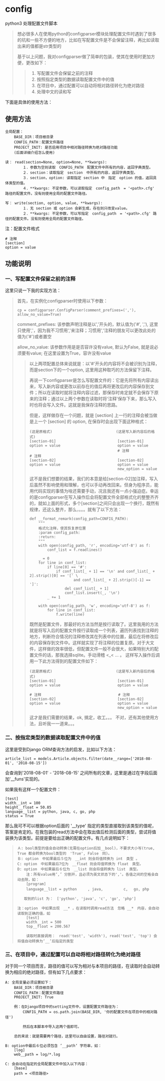 # config
python3 处理配置文件脚本

> 想必很多人在使用python的configparser模块处理配置文件时遇到了很多的坑和一些不方便的地方，比如在写配置文件是不会保留注释，再比如读取出来的值都是str类型的
>
> 基于以上问题，我对configparser做了简单的包装，使其在使用时更加方便，更改如下：
>> 1. 写配置文件会保留之前的注释
>> 2. 按照指定类型的数据读取配置文件中的值
>> 3. 在项目中，通过配置可以自动将相对路径转化为绝对路径
>> 4. 处理中文的读和写

下面是具体的使用方法：

## 使用方法
```
全局配置：
    BASE_DIR：项目根目录
    CONFIG_PATH：配置文件路径
    PROJECT_INIT: 是否启用项目中相对路径转换为绝对路径功能
    (后面详细介绍怎么使用)

读： read(section=None, option=None, **kwargs):
        １．参数为空则读取　CONFIG_PATH　配置文件中所有的内容，返回字典类型。
        ２．section：读取指定　section　中所有的内容，返回字典类型。
        ３．section，option: 读取指定 section 中　指定　option 的值，返回具体类型的值。
        ４．**kwargs: 不定参数，可以读取指定　config_path　= '<path>.cfg' 路径的配置文件。没有则使用全局的配置文件路径。
        
写： write(section, option, value, **kwargs):
        １．无 section 或 option 会新生成，存在则只改变value。
        ２．**kwargs: 不定参数，可以写指定　config_path　= '<path>.cfg' 路径的配置文件。没有则使用全局的配置文件路径。
```
注：配置文件格式
```
# 注释
[section]
option = value
```

## 功能说明
### 一、写配置文件保留之前的注释
这里只说一下我的实现方法：
> 首先，在实例化configparser时使用以下参数：
> ```
> cp = configparser.ConfigParser(comment_prefixes=(','), allow_no_value=True)
> ```
> comment_prefixes: 该参数声明注释是以','开头的，默认值为('#', ','), 这里只使用','，因为我不习惯用','来注释；习惯用','注释的朋友可以更改此处的值为('#')或者置空
>
> allow_no_value: 该参数作用是是否容许没有value, 默认为False, 就是说必须要有value; 在这里设置为True，容许没有value
>> 以上两项配置总体来说就是：以'#'开头的内容将不会被识别为注释，而是section下的一个option, 这里用这种取巧的方法保留下注释。
>>
>> 再说一下configparser是怎么写配置文件的：它是先将所有内容读出来，写入新内容或更改以前存在的值后再将更改后的内容保存到文件；所以在读取时就将注释内容过滤，那保存时肯定就不会保存下原来的注释；通过以上两个参数在读取时将‘注释’保存下来，那么写入时也将会写入文件。这就是我保存注释的思路。
>> 
>> 但是，这样做存在一个问题，就是 [section] 上一行的注释会被当做是上一个 [section] 的 option, 在保存时会出现下面这种格式：
>> ```
>> (这是原格式)                             (这是写入新内容后的格式)
>> [section-01]                            [section-01]
>> option = value                          option = value
>>                                         # 注释
>> # 注释
>> [section-02]                            [section-02]
>> option = value                          option = value
>>                                         new_option = value
>> ```
>> 这不是我们想要的结果，我们的本意是给[section-02]加注释，写入后虽然不影响使用和理解，也可以手动再改回来。但身为程序员，能用代码实现的事情为啥还需要手动，况且我还有一点小强迫症。幸运的是configparser在写入操作后会将配置文件全部格式化的整整齐齐的，就如上面的形式，多个[section]之间只会出现一个换行，既然有规律，还这么整齐，那么，。。。就有了以下方法：
>> ```
>> def __format_remark(config_path=CONFIG_PATH):
>>     """
>>     格式化注释，使其恢复原位置
>>     :param config_path:
>>     :return:
>>     """
>>     with open(config_path, 'r', encoding='utf-8') as f:
>>         conf_list = f.readlines()
>> 
>>     _ = 0
>>     for line in conf_list:
>>         if line[0] == '#':
>>             if conf_list[_ + 1] == '\n' and conf_list[_ + 2].strip()[0] == '[' \
>>                     and conf_list[_ + 2].strip()[-1] == ']':
>>                 del conf_list[_ + 1]
>>                 conf_list.insert(_, '\n')
>>         _ += 1
>> 
>>     with open(config_path, 'w', encoding='utf-8') as f:
>>         for line in conf_list:
>>             f.write(line)
>> ```
>> 既然是配置文件，那最好的方法当然是按行读取了。这里我用的方法就是将写入后的配置文件按行读取成一个列表，遍历列表找到注释的地方，判断符合情况的注释修改其在列表中的位置，最后在将修改后的内容保存到文件中。这样就实现了将注释的位置复原。对于大文件，这样做的效率很低，但配置文件一般不会很大，如果特别大的配置文件的话，那我选择sqlite。手动滑稽 <_< ... 。 这样写入操作后调用一下此方法得到的配置文件如下：
>> ```
>> (这是原格式)                             (这是写入新内容后的格式)
>> [section-01]                            [section-01]
>> option = value                          option = value
>>                                         
>> # 注释                                   # 注释
>> [section-02]                            [section-02]
>> option = value                          option = value
>>                                         new_option = value
>> ```
>> 这才是我们需要的结果，ok, 搞定，收工。。。 不对，还有其他使用方法，且听我一一道来。。。

### 二、按指定类型的数据读取配置文件中的值
这里是受到Django ORM查询方法的启发，比如以下方法：
```
article_list = models.Article.objects.filter(date__range=['2018-08-01', '2018-08-15'])
```
会查询到'2018-08-01' - '2018-08-15' 之间所有的文章，这里是通过在字段后面加'__funs'实现的。

如果我有这样一个配置文件：
```
[test]
width__int = 100
height__float = 50.85
language__list = python, java, c, go, php
status = True
```
那么我可不可以根据option后面的 '__type' 指定的类型直接取到该类型的值呢，答案是肯定的。在我包装的read方法中会在取出值后检测后面的类型，尝试将值装换为该类型。前提是要给出正确的配置文件。有几点说明如下：
> ```
> Ａ: bool类型的值会自动转换(无需在option后加__bool)，不要求大小写(true, True 都会转换为bool类型的　'True', False　同)。
> Ｂ: option　中如果最后５位为　__int 则会将值转换为 int　类型 。
> C: option　中如果最后7位为　__float 则会将值转换为 float　类型。
> D: option　中如果最后６位为　__list 则会将值转换为 list　类型。
>     注：所有value用‘,’ 分割开，且必须为英文状态下的','。各值之间的空格会自动去除，如：
>     [program]
>     language__list = python　　　, java, 　　　　　c, 　go, php
> 
>    取到的list 为：　['python', 'java', 'c', 'go', 'php']
> 
> 注：option　中如果出现　__* ，在读取时调用read方法　忽略 __*　内容，会自动读取到正确的值，如
>     [test]
>     width__int = 500
>     top__float = 200.567
> 
>     读取时直接调用：　read('test', 'width'), read('test', 'top') 会将值自动转换为‘__’后指定的类型
> ```
### 三、在项目中，通过配置可以自动将相对路径转化为绝对路径
对于同一个项目而言，路径的值可以写为相对与本项目的路径，在读取时会自动转换为相应的绝对路径，但有如下几点要求：
```
A: 全局变量必须设置如下：
    BASE_DIR：项目根目录
    CONFIG_PATH：配置文件路径
    PROJECT_INIT: True
    
    例：在Django项目中的setting文件中，设置配置文件路径为：
        CONFIG_PATH = os.path.join(BASE_DIR, '你的配置文件在项目中的相对路径')
        
        然后在本脚本中导入这两个值即可。
    
    总的来说：就是需要两个路径，这里可以自由设置，路径对就行。

B: option中最后６位必须包含 ’__path‘ 字符串，如：
    [log]
    web__path = log/*.log

C: 会自动在指定的全局配置文件中加入以下内容：
    [base]
    path = <项目路径>
```

